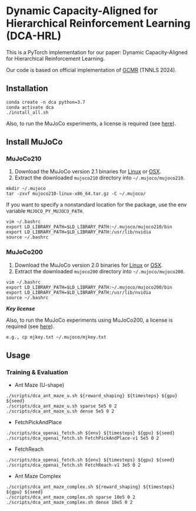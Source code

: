 # Dynamic Capacity-Aligned for Hierarchical Reinforcement Learning (DCA-HRL)
This is a PyTorch implementation for our paper: Dynamic Capacity-Aligned for Hierarchical Reinforcement Learning.

Our code is based on official implementation of [GCMR](https://github.com/HaoranWang-TJ/GCMR_ACLG_official) (TNNLS 2024).

## Installation
```
conda create -n dca python=3.7
conda activate dca
./install_all.sh
```

Also, to run the MuJoCo experiments, a license is required (see [here](https://www.roboti.us/license.html)).

## Install MuJoCo
### MuJoCo210
1. Download the MuJoCo version 2.1 binaries for
   [Linux](https://mujoco.org/download/mujoco210-linux-x86_64.tar.gz) or
   [OSX](https://mujoco.org/download/mujoco210-macos-x86_64.tar.gz).
2. Extract the downloaded `mujoco210` directory into `~/.mujoco/mujoco210`.
```
mkdir ~/.mujoco
tar -zxvf mujoco210-linux-x86_64.tar.gz -C ~/.mujoco/
```

If you want to specify a nonstandard location for the package,
use the env variable `MUJOCO_PY_MUJOCO_PATH`.
```
vim ~/.bashrc
export LD_LIBRARY_PATH=$LD_LIBRARY_PATH:~/.mujoco/mujoco210/bin
export LD_LIBRARY_PATH=$LD_LIBRARY_PATH:/usr/lib/nvidia
source ~/.bashrc
```

### MuJoCo200
1. Download the MuJoCo version 2.0 binaries for
   [Linux](https://www.roboti.us/download/mujoco200_linux.zip) or
   [OSX](https://www.roboti.us/download/mujoco200_macos.zip).
2. Extract the downloaded `mujoco200` directory into `~/.mujoco/mujoco200`.

```
vim ~/.bashrc
export LD_LIBRARY_PATH=$LD_LIBRARY_PATH:~/.mujoco/mujoco200/bin
export LD_LIBRARY_PATH=$LD_LIBRARY_PATH:/usr/lib/nvidia
source ~/.bashrc
```

***Key license***

Also, to run the MuJoCo experiments using MuJoCo200, a license is required (see [here](https://www.roboti.us/license.html)).
```bash
e.g., cp mjkey.txt ~/.mujoco/mjkey.txt
```

## Usage
### Training & Evaluation

- Ant Maze (U-shape)
```
./scripts/dca_ant_maze_u.sh ${reward_shaping} ${timesteps} ${gpu} ${seed}
./scripts/dca_ant_maze_u.sh sparse 5e5 0 2
./scripts/dca_ant_maze_u.sh dense 5e5 0 2
```

- FetchPickAndPlace
```
./scripts/dca_openai_fetch.sh ${env} ${timesteps} ${gpu} ${seed}
./scripts/dca_openai_fetch.sh FetchPickAndPlace-v1 5e5 0 2
```

- FetchReach
```
./scripts/dca_openai_fetch.sh ${env} ${timesteps} ${gpu} ${seed}
./scripts/dca_openai_fetch.sh FetchReach-v1 3e5 0 2
```

- Ant Maze Complex
```
./scripts/dca_ant_maze_complex.sh ${reward_shaping} ${timesteps} ${gpu} ${seed}
./scripts/dca_ant_maze_complex.sh sparse 10e5 0 2
./scripts/dca_ant_maze_complex.sh dense 10e5 0 2
```
